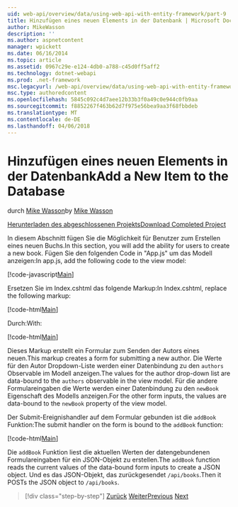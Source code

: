 ```yaml
---
uid: web-api/overview/data/using-web-api-with-entity-framework/part-9
title: Hinzufügen eines neuen Elements in der Datenbank | Microsoft Docs
author: MikeWasson
description: ''
ms.author: aspnetcontent
manager: wpickett
ms.date: 06/16/2014
ms.topic: article
ms.assetid: 0967c29e-e124-4db0-a788-c45d0ff5aff2
ms.technology: dotnet-webapi
ms.prod: .net-framework
msc.legacyurl: /web-api/overview/data/using-web-api-with-entity-framework/part-9
msc.type: authoredcontent
ms.openlocfilehash: 5845c092c4d7aee12b33b3f0a49c0e944c0fb9aa
ms.sourcegitcommit: f8852267f463b62d7f975e56bea9aa3f68fbbdeb
ms.translationtype: MT
ms.contentlocale: de-DE
ms.lasthandoff: 04/06/2018
---
```

<a name="add-a-new-item-to-the-database"></a><span data-ttu-id="8f0fd-102">Hinzufügen eines neuen Elements in der Datenbank</span><span class="sxs-lookup"><span data-stu-id="8f0fd-102">Add a New Item to the Database</span></span>
====================
<span data-ttu-id="8f0fd-103">durch [Mike Wasson](https://github.com/MikeWasson)</span><span class="sxs-lookup"><span data-stu-id="8f0fd-103">by [Mike Wasson](https://github.com/MikeWasson)</span></span>

[<span data-ttu-id="8f0fd-104">Herunterladen des abgeschlossenen Projekts</span><span class="sxs-lookup"><span data-stu-id="8f0fd-104">Download Completed Project</span></span>](https://github.com/MikeWasson/BookService)

<span data-ttu-id="8f0fd-105">In diesem Abschnitt fügen Sie die Möglichkeit für Benutzer zum Erstellen eines neuen Buchs.</span><span class="sxs-lookup"><span data-stu-id="8f0fd-105">In this section, you will add the ability for users to create a new book.</span></span> <span data-ttu-id="8f0fd-106">Fügen Sie den folgenden Code in "App.js" um das Modell anzeigen:</span><span class="sxs-lookup"><span data-stu-id="8f0fd-106">In app.js, add the following code to the view model:</span></span>

[!code-javascript[Main](part-9/samples/sample1.js)]

<span data-ttu-id="8f0fd-107">Ersetzen Sie im Index.cshtml das folgende Markup:</span><span class="sxs-lookup"><span data-stu-id="8f0fd-107">In Index.cshtml, replace the following markup:</span></span>

[!code-html[Main](part-9/samples/sample2.html)]

<span data-ttu-id="8f0fd-108">Durch:</span><span class="sxs-lookup"><span data-stu-id="8f0fd-108">With:</span></span>

[!code-html[Main](part-9/samples/sample3.html)]

<span data-ttu-id="8f0fd-109">Dieses Markup erstellt ein Formular zum Senden der Autors eines neuen.</span><span class="sxs-lookup"><span data-stu-id="8f0fd-109">This markup creates a form for submitting a new author.</span></span> <span data-ttu-id="8f0fd-110">Die Werte für den Autor Dropdown-Liste werden einer Datenbindung zu den `authors` Observable im Modell anzeigen.</span><span class="sxs-lookup"><span data-stu-id="8f0fd-110">The values for the author drop-down list are data-bound to the `authors` observable in the view model.</span></span> <span data-ttu-id="8f0fd-111">Für die andere Formulareingaben die Werte werden einer Datenbindung zu den `newBook` Eigenschaft des Modells anzeigen.</span><span class="sxs-lookup"><span data-stu-id="8f0fd-111">For the other form inputs, the values are data-bound to the `newBook` property of the view model.</span></span>

<span data-ttu-id="8f0fd-112">Der Submit-Ereignishandler auf dem Formular gebunden ist die `addBook` Funktion:</span><span class="sxs-lookup"><span data-stu-id="8f0fd-112">The submit handler on the form is bound to the `addBook` function:</span></span>

[!code-html[Main](part-9/samples/sample4.html)]

<span data-ttu-id="8f0fd-113">Die `addBook` Funktion liest die aktuellen Werten der datengebundenen Formulareingaben für ein JSON-Objekt zu erstellen.</span><span class="sxs-lookup"><span data-stu-id="8f0fd-113">The `addBook` function reads the current values of the data-bound form inputs to create a JSON object.</span></span> <span data-ttu-id="8f0fd-114">Und es das JSON-Objekt, das zurückgesendet `/api/books`.</span><span class="sxs-lookup"><span data-stu-id="8f0fd-114">Then it POSTs the JSON object to `/api/books`.</span></span>

> [!div class="step-by-step"]
> <span data-ttu-id="8f0fd-115">[Zurück](part-8.md)
> [Weiter](part-10.md)</span><span class="sxs-lookup"><span data-stu-id="8f0fd-115">[Previous](part-8.md)
[Next](part-10.md)</span></span>
